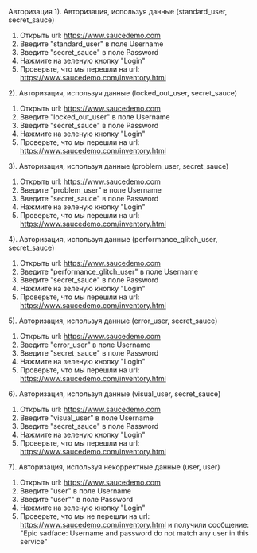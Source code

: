 Авторизация
1). Авторизация, используя данные (standard_user, secret_sauce)
1. Открыть url: https://www.saucedemo.com
2. Введите "standard_user" в поле Username
3. Введите "secret_sauce" в поле Password
4. Нажмите на зеленую кнопку "Login"
5. Проверьте, что мы перешли на url: https://www.saucedemo.com/inventory.html

2). Авторизация, используя данные (locked_out_user, secret_sauce)
1. Открыть url: https://www.saucedemo.com
2. Введите "locked_out_user" в поле Username
3. Введите "secret_sauce" в поле Password
4. Нажмите на зеленую кнопку "Login"
5. Проверьте, что мы перешли на url: https://www.saucedemo.com/inventory.html

3). Авторизация, используя данные (problem_user, secret_sauce)
1. Открыть url: https://www.saucedemo.com
2. Введите "problem_user" в поле Username
3. Введите "secret_sauce" в поле Password
4. Нажмите на зеленую кнопку "Login"
5. Проверьте, что мы перешли на url: https://www.saucedemo.com/inventory.html

4). Авторизация, используя данные (performance_glitch_user, secret_sauce)
1. Открыть url: https://www.saucedemo.com
2. Введите "performance_glitch_user" в поле Username
3. Введите "secret_sauce" в поле Password
4. Нажмите на зеленую кнопку "Login"
5. Проверьте, что мы перешли на url: https://www.saucedemo.com/inventory.html

5). Авторизация, используя данные (error_user, secret_sauce)
1. Открыть url: https://www.saucedemo.com
2. Введите "error_user" в поле Username
3. Введите "secret_sauce" в поле Password
4. Нажмите на зеленую кнопку "Login"
5. Проверьте, что мы перешли на url: https://www.saucedemo.com/inventory.html

6). Авторизация, используя данные (visual_user, secret_sauce)
1. Открыть url: https://www.saucedemo.com
2. Введите "visual_user" в поле Username
3. Введите "secret_sauce" в поле Password
4. Нажмите на зеленую кнопку "Login"
5. Проверьте, что мы перешли на url: https://www.saucedemo.com/inventory.html

7). Авторизация, используя некорректные данные (user, user)
1. Открыть url: https://www.saucedemo.com
2. Введите "user" в поле Username
3. Введите "user"" в поле Password
4. Нажмите на зеленую кнопку "Login"
5. Проверьте, что мы не перешли на url: https://www.saucedemo.com/inventory.html и получили сообщение:
"Epic sadface: Username and password do not match any user in this service"

